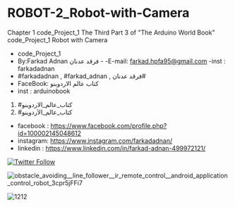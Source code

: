 # ROBOT-2_Robot-with-Camera
Chapter 1 code_Project_1 The Third Part 3  of "The Arduino World Book" code_Project_1 Robot with Camera
- code_Project_1
-  By:Farkad Adnan فرقد عدنان - 
 -E-mail: farkad.hpfa95@gmail.com 
-inst : farkadadnan 
- #farkadadnan , #farkad_adnan , فرقد عدنان# 
- FaceBook: كتاب عالم الاردوينو 
- inst : arduinobook
1. #كتاب_عالم_الاردوينو
2. #كتاب_عالم_الآردوينو

* facebook : https://www.facebook.com/profile.php?id=100002145048612
* instagram:  https://www.instagram.com/farkadadnan/
* linkedin : https://www.linkedin.com/in/farkad-adnan-499972121/

 <p>
 <a href='https://mobile.twitter.com/farkadadnan'>
        <img alt="Twitter Follow" src="https://img.shields.io/twitter/follow/farkadadnan?label=%40farkadadnan&style=social" alt='Twitter' align="center"/>
    </a>
</p>
 
 
![obstacle_avoiding__line_follower__ir_remote_control__android_application_control_robot_3cpr5jFFi7](https://user-images.githubusercontent.com/35774039/174460367-40c813b6-5b42-442b-957b-5ac70cf4af04.png)

![1212](https://user-images.githubusercontent.com/35774039/174460382-5368fddf-fc71-419c-a167-9db3a0513290.JPG)

